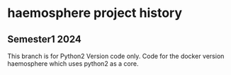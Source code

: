 # haemosphere project history

## Semester1 2024
This branch is for Python2 Version code only.
Code for the docker version haemosphere which uses python2 as a core.
